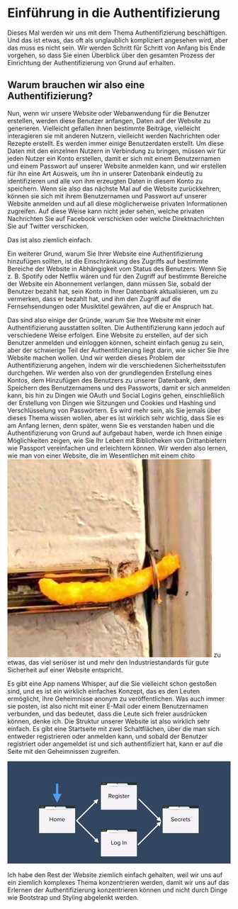 # Einführung in die Authentifizierung

Dieses Mal werden wir uns mit dem Thema Authentifizierung beschäftigen. Und das ist etwas, das oft als unglaublich kompliziert angesehen wird, aber das muss es nicht sein. Wir werden Schritt für Schritt von Anfang bis Ende vorgehen, so dass Sie einen Überblick über den gesamten Prozess der Einrichtung der Authentifizierung von Grund auf erhalten.

## Warum brauchen wir also eine Authentifizierung?

Nun, wenn wir unsere Website oder Webanwendung für die Benutzer erstellen, werden diese Benutzer anfangen, Daten auf der Website zu generieren. Vielleicht gefallen ihnen bestimmte Beiträge, vielleicht interagieren sie mit anderen Nutzern, vielleicht werden Nachrichten oder Rezepte erstellt. Es werden immer einige Benutzerdaten erstellt. Um diese Daten mit den einzelnen Nutzern in Verbindung zu bringen, müssen wir für jeden Nutzer ein Konto erstellen, damit er sich mit einem Benutzernamen und einem Passwort auf unserer Website anmelden kann, und wir erstellen für ihn eine Art Ausweis, um ihn in unserer Datenbank eindeutig zu identifizieren und alle von ihm erzeugten Daten in diesem Konto zu speichern. Wenn sie also das nächste Mal auf die Website zurückkehren, können sie sich mit ihrem Benutzernamen und Passwort auf unserer Website anmelden und auf all diese möglicherweise privaten Informationen zugreifen. Auf diese Weise kann nicht jeder sehen, welche privaten Nachrichten Sie auf Facebook verschicken oder welche Direktnachrichten Sie auf Twitter verschicken.

Das ist also ziemlich einfach.

Ein weiterer Grund, warum Sie Ihrer Website eine Authentifizierung hinzufügen sollten, ist die Einschränkung des Zugriffs auf bestimmte Bereiche der Website in Abhängigkeit vom Status des Benutzers. Wenn Sie z. B. Spotify oder Netflix wären und für den Zugriff auf bestimmte Bereiche der Website ein Abonnement verlangen, dann müssen Sie, sobald der Benutzer bezahlt hat, sein Konto in Ihrer Datenbank aktualisieren, um zu vermerken, dass er bezahlt hat, und ihm den Zugriff auf die Fernsehsendungen oder Musiktitel gewähren, auf die er Anspruch hat.

Das sind also einige der Gründe, warum Sie Ihre Website mit einer Authentifizierung ausstatten sollten. Die Authentifizierung kann jedoch auf verschiedene Weise erfolgen. Eine Website zu erstellen, auf der sich Benutzer anmelden und einloggen können, scheint einfach genug zu sein, aber der schwierige Teil der Authentifizierung liegt darin, wie sicher Sie Ihre Website machen wollen. Und wir werden dieses Problem der Authentifizierung angehen, indem wir die verschiedenen Sicherheitsstufen durchgehen. Wir werden also von der grundlegenden Erstellung eines Kontos, dem Hinzufügen des Benutzers zu unserer Datenbank, dem Speichern des Benutzernamens und des Passworts, damit er sich anmelden kann, bis hin zu Dingen wie OAuth und Social Logins gehen, einschließlich der Erstellung von Dingen wie Sitzungen und Cookies und Hashing und Verschlüsselung von Passwörtern. Es wird mehr sein, als Sie jemals über dieses Thema wissen wollen, aber es ist wirklich sehr wichtig, dass Sie es am Anfang lernen, denn später, wenn Sie es verstanden haben und die Authentifizierung von Grund auf aufgebaut haben, werde ich Ihnen einige Möglichkeiten zeigen, wie Sie Ihr Leben mit Bibliotheken von Drittanbietern wie Passport vereinfachen und erleichtern können. Wir werden also lernen, wie man von einer Website, die im Wesentlichen mit einem chito
![chito](./images/chito.png)
 zu etwas, das viel seriöser ist und mehr den Industriestandards für gute Sicherheit auf einer Website entspricht.


Es gibt eine App namens Whisper, auf die Sie vielleicht schon gestoßen sind, und es ist ein wirklich einfaches Konzept, das es den Leuten ermöglicht, ihre Geheimnisse anonym zu veröffentlichen. Was auch immer sie posten, ist also nicht mit einer E-Mail oder einem Benutzernamen verbunden, und das bedeutet, dass die Leute sich freier ausdrücken können, denke ich. Die Struktur unserer Website ist also wirklich sehr einfach. Es gibt eine Startseite mit zwei Schaltflächen, über die man sich entweder registrieren oder anmelden kann, und sobald der Benutzer registriert oder angemeldet ist und sich authentifiziert hat, kann er auf die Seite mit den Geheimnissen zugreifen.

![whisper](./images/whisper.png)


Ich habe den Rest der Website ziemlich einfach gehalten, weil wir uns auf ein ziemlich komplexes Thema konzentrieren werden, damit wir uns auf das Erlernen der Authentifizierung konzentrieren können und nicht durch Dinge wie Bootstrap und Styling abgelenkt werden.
